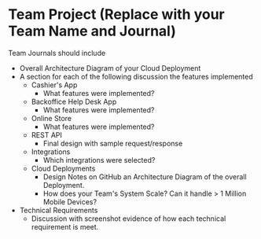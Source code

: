 # Team Project (Replace with your Team Name and Journal)

Team Journals should include
- Overall Architecture Diagram of your Cloud Deployment
- A section for each of the following discussion the features implemented
  - Cashier's App
    - What features were implemented?
  - Backoffice Help Desk App
    - What features were implemented?
  - Online Store
    - What features were implemented?
  - REST API 
    - Final design with sample request/response
  - Integrations
    - Which integrations were selected?
  - Cloud Deployments
    - Design Notes on GitHub an Architecture Diagram of the overall Deployment.
    - How does your Team's System Scale?  Can it handle > 1 Million Mobile Devices?
- Technical Requirements
  - Discussion with screenshot evidence of how each technical requirement is meet.
